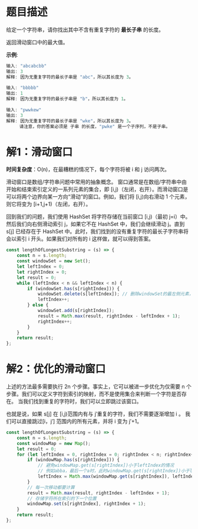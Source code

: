 # 题目描述

 给定一个字符串，请你找出其中不含有重复字符的 **最长子串** 的长度。 

返回滑动窗口中的最大值。

**示例**:

``` c
输入: "abcabcbb"
输出: 3 
解释: 因为无重复字符的最长子串是 "abc"，所以其长度为 3。
    
输入: "bbbbb"
输出: 1
解释: 因为无重复字符的最长子串是 "b"，所以其长度为 1。
    
输入: "pwwkew"
输出: 3
解释: 因为无重复字符的最长子串是 "wke"，所以其长度为 3。
     请注意，你的答案必须是 子串 的长度，"pwke" 是一个子序列，不是子串。
```

# 解1：滑动窗口

**时间复杂度**：O(n)，在最糟糕的情况下，每个字符将被 i 和 j 访问两次。

滑动窗口是数组/字符串问题中常用的抽象概念。 窗口通常是在数组/字符串中由开始和结束索引定义的一系列元素的集合，即 [i,j)（左闭，右开）。而滑动窗口是可以将两个边界向某一方向“滑动”的窗口。例如，我们将 [i,j)向右滑动 1 个元素，则它将变为 [i+1,j+1)（左闭，右开）。

回到我们的问题，我们使用 HashSet 将字符存储在当前窗口 [i,j)（最初 j=i）中。 然后我们向右侧滑动索引 j，如果它不在 HashSet 中，我们会继续滑动 j。直到 s[j] 已经存在于 HashSet 中。此时，我们找到的没有重复字符的最长子字符串将会以索引 i 开头。如果我们对所有的 i 这样做，就可以得到答案。

``` js
const lengthOfLongestSubstring = (s) => {
    const n = s.length;
    const windowSet = new Set();
    let leftIndex = 0;
    let rightIndex = 0;
    let result = 0;
    while (leftIndex < n && leftIndex < n) {
        if (windowSet.has(s[rightIndex])) {
            windowSet.delete(s[leftIndex]); // 删除windowSet的最左侧元素，左移窗口
            leftIndex++;
        } else {
            windowSet.add(s[rightIndex]);
            result = Math.max(result, rightIndex - leftIndex + 1);
            rightIndex++;
        }
    }
    return result;
};
```

# 解2：优化的滑动窗口

上述的方法最多需要执行 2n 个步骤。事实上，它可以被进一步优化为仅需要 n 个步骤。我们可以定义字符到索引的映射，而不是使用集合来判断一个字符是否存在。 当我们找到重复的字符时，我们可以立即跳过该窗口。

也就是说，如果 s[j] 在 [i,j)范围内有与 j′重复的字符，我们不需要逐渐增加 i 。 我们可以直接跳过[i，j′] 范围内的所有元素，并将 i 变为 j′+1。

``` js
const lengthOfLongestSubstring = (s) => {
    const n = s.length;
    const windowMap = new Map();
    let result = 0;
    for (let leftIndex = 0, rightIndex = 0; rightIndex < n; rightIndex++) {
        if (windowMap.has(s[rightIndex])) {
            // 避免windowMap.get(s[rightIndex])小于leftIndex的情况
            // 例如abba，最后一个a时，此时windowMap.get(s[rightIndex])小于leftIndex。
            leftIndex = Math.max(windowMap.get(s[rightIndex]), leftIndex);
        }
        // 每一次移动都要计算
        result = Math.max(result, rightIndex - leftIndex + 1);
        // 存储字符所在索引的下一个位置
        windowMap.set(s[rightIndex], rightIndex + 1);
    }
    return result;
};
```

